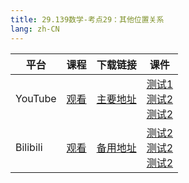 ```yaml
---
title: 29.139数学-考点29：其他位置关系
lang: zh-CN
---
```





| 平台       | 课程   | 下载链接     | 课件         |
|----------|--------|----------|--------------|
| YouTube  | [观看]() | [主要地址]() | [测试1]()<br/>[测试2]()<br/>[测试2]()  |
| Bilibili | [观看]() | [备用地址]() | [测试2]()<br/>[测试2]()<br/>[测试2]()      |





